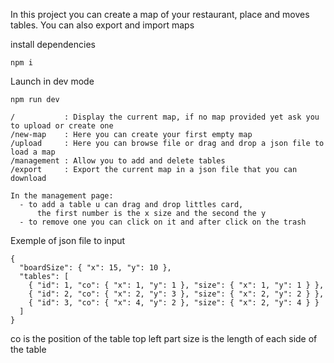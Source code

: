 In this project you can create a map of your restaurant, place and moves tables.
You can also export and import maps

install dependencies

```
npm i
```

Launch in dev mode

```
npm run dev
```

```
/           : Display the current map, if no map provided yet ask you to upload or create one
/new-map    : Here you can create your first empty map
/upload     : Here you can browse file or drag and drop a json file to load a map
/management : Allow you to add and delete tables
/export     : Export the current map in a json file that you can download
```

```
In the management page:
  - to add a table u can drag and drop littles card,
      the first number is the x size and the second the y
  - to remove one you can click on it and after click on the trash
```

Exemple of json file to input

```
{
  "boardSize": { "x": 15, "y": 10 },
  "tables": [
    { "id": 1, "co": { "x": 1, "y": 1 }, "size": { "x": 1, "y": 1 } },
    { "id": 2, "co": { "x": 2, "y": 3 }, "size": { "x": 2, "y": 2 } },
    { "id": 3, "co": { "x": 4, "y": 2 }, "size": { "x": 2, "y": 4 } }
  ]
}
```

co is the position of the table top left part
size is the length of each side of the table
